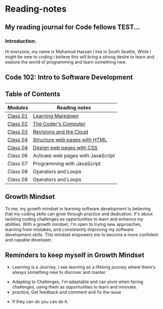 # Reading-notes
## My reading journal for Code fellows TEST...
### Introduction.

Hi everyone, my name is Mahamud Hassan I live in South Seattle, While I might be new to coding i believe this will bring a strong desire to learn and explore the world of programming and learn something new.
## Code 102: Intro to Software Development
## Table of Contents

| Modules  | Reading notes |
| ------------- | ------------- |
| [Class 01](https://mhassan206.github.io/markdowns/)  | [Learning Markdown](https://mhassan206.github.io/markdowns/)  |
| [Class 02](https://mhassan206.github.io/class02/)  | [The Coder's Computer](https://mhassan206.github.io/class02/)  |
| [Class 03](https://mhassan206.github.io/class03/) | [Revisions and the Cloud](https://mhassan206.github.io/class03/) |
| [Class 04](https://mhassan206.github.io/Class04/) | [Structure web pages with HTML](https://mhassan206.github.io/Class04/) |
| [Class 04](https://mhassan206.github.io/Class05/) | [Design web pages with CSS](https://mhassan206.github.io/Class05/) |
| Class 06 | Activate web pages with JavaScript |
| Class 07  | Programming with JavaScript |
| Class 08 | Operators and Loops |
| Class 08  | Operators and Loops  |


## Growth Mindset
To me, my growth mindset in learning software development is believing that my coding skills can grow through practice and dedication. It's about tackling coding challenges as opportunities to learn and enhance my abilities. With a growth mindset, I'm open to trying new approaches, learning from mistakes, and consistently improving my software development skills. This mindset empowers me to become a more confident and capable developer.

## Reminders to keep myself in Growth Mindset

* Learning is a Journey, I see learning as a lifelong journey where there's always something new to discover and master.
- Adapting to Challenges, I'm adaptable and can pivot when facing challenges, using them as opportunities to learn and innovate.
- practice, Get feedback and comment and fix the issue 
+ If they can do you can do it.

